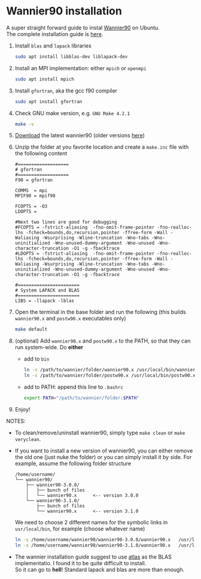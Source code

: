 # Wannier90 installation

A super straight forward guide to instal [Wannier90](https://wannier.org/) on Ubuntu.\
The complete installation guide is [here](https://github.com/wannier-developers/wannier90/blob/develop/README.install).

1. Install `blas` and `lapack` libraries
   
   ```bash
   sudo apt install libblas-dev liblapack-dev
   ```
2. Install an MPI implementation: either `mpich` or `openmpi`
   ```bash
   sudo apt install mpich
   ```
3. Install `gfortran`, aka the gcc f90 compiler
   ```bash
   sudo apt install gfortran
   ```
4. Check GNU make version, e.g. `GNU Make 4.2.1`
   ```bash
   make -v
   ```
5. [Download](https://wannier.org/download/) the latest wannier90 (older versions [here](https://github.com/wannier-developers/wannier90/tags))
6. Unzip the folder at you favorite location and create a `make.inc` file with the following content
   ```
   #===================
   # gfortran
   #===================
   F90 = gfortran

   COMMS  = mpi
   MPIF90 = mpif90

   FCOPTS = -O3
   LDOPTS =

   #Next two lines are good for debugging
   #FCOPTS = -fstrict-aliasing  -fno-omit-frame-pointer -fno-realloc-lhs -fcheck=bounds,do,recursion,pointer -ffree-form -Wall -Waliasing -Wsurprising -Wline-truncation -Wno-tabs -Wno-uninitialized -Wno-unused-dummy-argument -Wno-unused -Wno-character-truncation -O1 -g -fbacktrace
   #LDOPTS = -fstrict-aliasing  -fno-omit-frame-pointer -fno-realloc-lhs -fcheck=bounds,do,recursion,pointer -ffree-form -Wall -Waliasing -Wsurprising -Wline-truncation -Wno-tabs -Wno-uninitialized -Wno-unused-dummy-argument -Wno-unused -Wno-character-truncation -O1 -g -fbacktrace

   #=======================
   # System LAPACK and BLAS
   #=======================
   LIBS = -llapack -lblas
   ```
7. Open the terminal in the base folder and run the following (this builds `wannier90.x` and `postw90.x` executables only)
   ```bash
   make default
   ```
8. (optional) Add `wannier90.x` and `postw90.x` to the PATH, so that they can run system-wide. Do **either**
   - add to `bin`
     
     ```bash
     ln -s /path/to/wannier/folder/wannier90.x /usr/local/bin/wannier90.x
     ln -s /path/to/wannier/folder/postw90.x /usr/local/bin/postw90.x
     ```
   - add to PATH: append this line to `.bashrc`
     ```bash
     export PATH="/path/to/wannier/folder:$PATH"
     ```
9. Enjoy!

NOTES:
- To clean/remove/uninstall wannier90, simply type `make clean` or `make veryclean`.
- If you want to install a new version of wannier90, you can either remove the old one (just nuke the folder) or you can simply install it by side.
  For example, assume the following folder structure
  
  ```
  /home/username/
  └── wannier90/
      ├── wannier90-3.0.0/
      │   ├── bunch of files
      │   └── wannier90.x      <-- version 3.0.0
      └── wannier90-3.1.0/
          ├── bunch of files
          └── wannier90.x      <-- version 3.1.0
  ```
  We need to choose 2 different names for the symbolic links in `usr/local/bin`, for example (choose whatever name)
  ```bash
  ln -s /home/username/wannier90/wannier90-3.0.0/wannier90.x   /usr/local/bin/pollo.x
  ln -s /home/username/wannier90/wannier90-3.1.0/wannier90.x   /usr/local/bin/wannier90.x
  ```
- The wannier installation guide suggest to use [atlas](http://math-atlas.sourceforge.net/) as the BLAS implementatio. I found it to be quite difficult to install.\
  So it can go to **hell**! Standard lapack and blas are more than enough.
